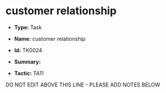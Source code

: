 # customer relationship

* **Type:** Task

* **Name:** customer relationship

* **Id:** TK0024

* **Summary:** 

* **Tactic:** TA11

DO NOT EDIT ABOVE THIS LINE - PLEASE ADD NOTES BELOW